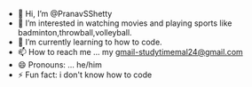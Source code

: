 - 👋 Hi, I’m @PranavSShetty
- 👀 I’m interested in watching movies and playing sports like badminton,throwball,volleyball.
- 🌱 I’m currently learning to how to code.
- 📫 How to reach me ... my gmail-studytimemal24@gmail.com
- 😄 Pronouns: ... he/him
- ⚡ Fun fact: i don't know how to code

<!---
PranavSShetty/PranavSShetty is a ✨ special ✨ repository because its `README.md` (this file) appears on your GitHub profile.
You can click the Preview link to take a look at your changes.
--->

